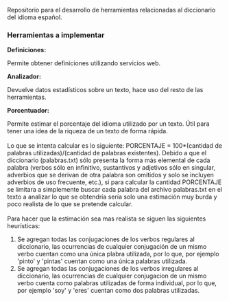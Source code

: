 <p>Repositorio para el desarrollo de herramientas relacionadas al diccionario del idioma español.</p>
<h3>Herramientas a implementar</h3>
<b>Definiciones:</b>
<p>Permite obtener definiciones utilizando servicios web.</p>
<b>Analizador:</b>
<p>Devuelve datos estadísticos sobre un texto, hace uso del resto de las herramientas.</p>
<b>Porcentuador:</b>
<p>
  Permite estimar el porcentaje del idioma utilizado por un texto. Útil para tener una idea de la riqueza de un texto de forma rápida.<br><br>
  Lo que se intenta calcular es lo siguiente: PORCENTAJE = 100*(cantidad de palabras utilizadas)/(cantidad de palabras existentes).
  Debido a que el diccionario (palabras.txt) sólo presenta la forma más elemental de cada palabra (verbos sólo en infinitivo, sustantivos y adjetivos sólo en singular, adverbios que se derivan de otra palabra son omitidos y solo se incluyen adverbios de uso frecuente, etc.), si para calcular la cantidad PORCENTAJE se limitara a simplemente buscar cada palabra del archivo palabras.txt en el texto a analizar lo que se obtendría sería solo una estimación muy burda y poco realista de lo que se pretende calcular.<br><br>
  Para hacer que la estimación sea mas realista se siguen las siguientes heurísticas:
  <ol>
    <li>Se agregan todas las conjugaciones de los verbos regulares al diccionario, las ocurrencias de cualquier conjugación de un mismo verbo cuentan como una única plabra utilizada, por lo que, por ejemplo 'pinto' y 'pintas' cuentan como una única palabras utilizada.</li>
    <li>Se agregan todas las conjugaciones de los verbos irregulares al diccionario, las ocurrencias de cualquier conjugacion de un mismo verbo cuenta como palabras utilizadas de forma individual, por lo que, por ejemplo 'soy' y 'eres' cuentan como dos palabras utilizadas.
  </ol>
  
</p>
